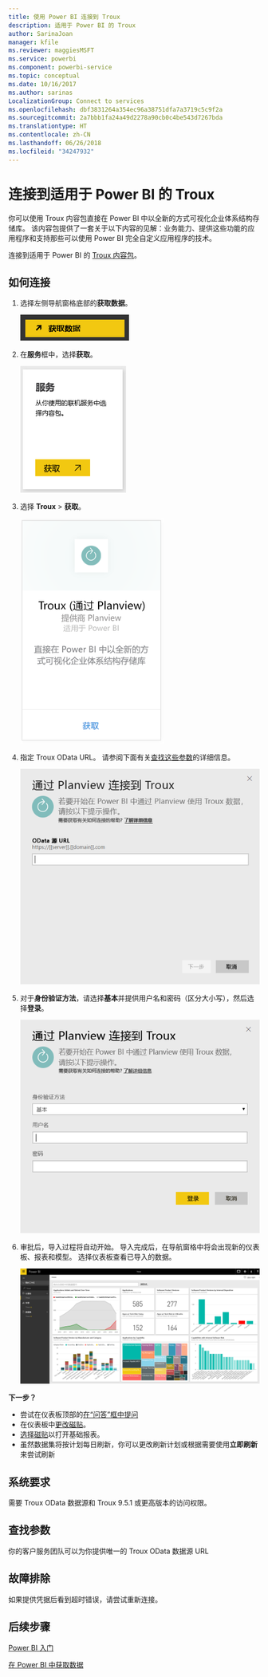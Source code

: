 ```yaml
---
title: 使用 Power BI 连接到 Troux
description: 适用于 Power BI 的 Troux
author: SarinaJoan
manager: kfile
ms.reviewer: maggiesMSFT
ms.service: powerbi
ms.component: powerbi-service
ms.topic: conceptual
ms.date: 10/16/2017
ms.author: sarinas
LocalizationGroup: Connect to services
ms.openlocfilehash: dbf3831264a354ec96a38751dfa7a3719c5c9f2a
ms.sourcegitcommit: 2a7bbb1fa24a49d2278a90cb0c4be543d7267bda
ms.translationtype: HT
ms.contentlocale: zh-CN
ms.lasthandoff: 06/26/2018
ms.locfileid: "34247932"
---
```

# <a name="connect-to-troux-for-power-bi"></a>连接到适用于 Power BI 的 Troux
你可以使用 Troux 内容包直接在 Power BI 中以全新的方式可视化企业体系结构存储库。 该内容包提供了一套关于以下内容的见解：业务能力、提供这些功能的应用程序和支持那些可以使用 Power BI 完全自定义应用程序的技术。

连接到适用于 Power BI 的 [Troux 内容包](https://app.powerbi.com/getdata/services/troux)。

## <a name="how-to-connect"></a>如何连接
1. 选择左侧导航窗格底部的**获取数据**。
   
   ![](media/service-connect-to-troux/getdata.png)
2. 在**服务**框中，选择**获取**。
   
   ![](media/service-connect-to-troux/services.png)
3. 选择 **Troux** \> **获取**。
   
   ![](media/service-connect-to-troux/troux.png)
4. 指定 Troux OData URL。 请参阅下面有关[查找这些参数](#FindingParams)的详细信息。
   
   ![](media/service-connect-to-troux/params.png)
5. 对于**身份验证方法**，请选择**基本**并提供用户名和密码（区分大小写），然后选择**登录**。
   
    ![](media/service-connect-to-troux/creds.png)
6. 审批后，导入过程将自动开始。 导入完成后，在导航窗格中将会出现新的仪表板、报表和模型。 选择仪表板查看已导入的数据。
   
     ![](media/service-connect-to-troux/dashboard.png)

**下一步？**

* 尝试在仪表板顶部的[在“问答”框中提问](power-bi-q-and-a.md)
* 在仪表板中[更改磁贴](service-dashboard-edit-tile.md)。
* [选择磁贴](service-dashboard-tiles.md)以打开基础报表。
* 虽然数据集将按计划每日刷新，你可以更改刷新计划或根据需要使用**立即刷新**来尝试刷新

## <a name="system-requirements"></a>系统要求
需要 Troux OData 数据源和 Troux 9.5.1 或更高版本的访问权限。

<a name="FindingParams"></a>

## <a name="finding-parameters"></a>查找参数
你的客户服务团队可以为你提供唯一的 Troux OData 数据源 URL

## <a name="troubleshooting"></a>故障排除
如果提供凭据后看到超时错误，请尝试重新连接。

## <a name="next-steps"></a>后续步骤
[Power BI 入门](service-get-started.md)

[在 Power BI 中获取数据](service-get-data.md)

